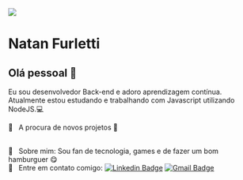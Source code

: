 <img width="auto" src="https://ik.imagekit.io/t58nj4hrrhv/neverstoplearning_KsHDH5f5T.jpg">


# Natan Furletti

## Olá pessoal 👋
Eu sou desenvolvedor Back-end e adoro aprendizagem contínua.<br/>
Atualmente estou estudando e trabalhando com Javascript utilizando NodeJS.:computer:

 :rocket:  &nbsp; A procura de novos projetos :rocket:
 
 <br/> 💬  &nbsp; Sobre mim: Sou fan de tecnologia, games e de fazer um bom hamburguer :yum:
 <br/> :email: &nbsp; Entre em contato comigo: [![Linkedin Badge](https://img.shields.io/badge/-Natan-blue?style=flat-square&logo=Linkedin&logoColor=white&link=https://www.linkedin.com/in/tgmarinho/)](https://www.linkedin.com/in/natan-furletti/)
[![Gmail Badge](https://img.shields.io/badge/-natan.furletti@outlook.com-red?style=flat-square&link=mailto:natan.furletti@outlook.com)](mailto:natan.furletti@outlook.com)
